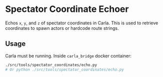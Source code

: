# Spectator Coordinate Echoer

Echos `x`, `y`, and `z` of spectator coordinates in Carla. This is used to retrieve coordinates to spawn actors or hardcode route strings.

## Usage

Carla must be running. Inside `carla_bridge` docker container:

```bash
./src/tools/spectator_coordinates/echo.py
# Or python ./src/tools/spectator_coordinates/echo.py
```